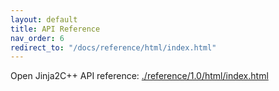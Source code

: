 ```yaml
---
layout: default
title: API Reference
nav_order: 6
redirect_to: "/docs/reference/html/index.html"
---
```


Open Jinja2C++ API reference: [./reference/1.0/html/index.html](./reference/1.0/html/index.html)
